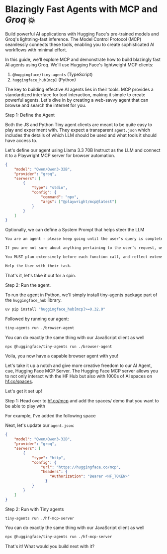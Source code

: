 # Blazingly Fast Agents with MCP and *Groq* 💥

Build powerful AI applications with Hugging Face's pre-trained models and Groq's lightning-fast inference. The Model Control Protocol (MCP) seamlessly connects these tools, enabling you to create sophisticated AI workflows with minimal effort.

In this guide, we'll explore MCP and demonstrate how to build blazingly fast AI agents using Groq. We'll use Hugging Face's lightweight MCP clients:

1. `@huggingface/tiny-agents` (TypeScript)
2. `huggingface_hub[mcp]` (Python)

The key to building effective AI agents lies in their tools. MCP provides a standardized interface for tool interaction, making it simple to create powerful agents. Let's dive in by creating a web-savvy agent that can browse and search the internet for you.

Step 1: Define the Agent

Both the JS and Python Tiny agent clients are meant to be quite easy to play and experiment with. They expect a transparent `agent.json` which includes the details of which LLM should be used and what tools it should have access to.

Let's define our agent using Llama 3.3 70B Instruct as the LLM and connect it to a Playwright MCP server for browser automation.

```json
{
	"model": "Qwen/Qwen3-32B",
	"provider": "groq",
	"servers": [
		{
			"type": "stdio",
			"config": {
				"command": "npx",
				"args": ["@playwright/mcp@latest"]
			}
		}
	]
}
```

Optionally, we can define a System Prompt that helps steer the LLM

```markdown
You are an agent - please keep going until the user’s query is completely resolved, before ending your turn and yielding back to the user. Only terminate your turn when you are sure that the problem is solved, or if you need more info from the user to solve the problem.

If you are not sure about anything pertaining to the user’s request, use your tools to read files and gather the relevant information: do NOT guess or make up an answer.

You MUST plan extensively before each function call, and reflect extensively on the outcomes of the previous function calls. DO NOT do this entire process by making function calls only, as this can impair your ability to solve the problem and think insightfully.

Help the User with their task.
```

That's it, let's take it out for a spin.

Step 2: Run the agent.

To run the agent in Python, we'll simply install tiny-agents package part of the `huggingface_hub` library.

```bash
uv pip install "huggingface_hub[mcp]>=0.32.0"
```

Followed by running our agent:

```bash
tiny-agents run ./browser-agent
```

You can do exactly the same thing with our JavaScript client as well

```bash
npx @huggingface/tiny-agents run ./browser-agent
```

Voila, you now have a capable browser agent with you!

Let's take it up a notch and give more creative freedom to our AI Agent, cue, Hugging Face MCP Server. The Hugging Face MCP server allows you to not only interact with the HF Hub but also with 1000s of AI spaces on [hf.co/spaces](https://hf.co/spaces). 

Let's get it set up!

Step 1: Head over to [hf.co/mcp](https://hf.co/mcp) and add the spaces/ demo that you want to be able to play with

For example, I've added the following space 

Next, let's update our `agent.json`:

```json
{
	"model": "Qwen/Qwen3-32B",
	"provider": "groq",
	"servers": [
		{
			"type": "http",
			"config": {
				"url": "https://huggingface.co/mcp",
                "headers": {
                    "Authorization": "Bearer <HF_TOKEN>"
                  }
			}
		}
	]
}
```

Step 2: Run with Tiny agents

```bash
tiny-agents run ./hf-mcp-server
```

You can do exactly the same thing with our JavaScript client as well

```bash
npx @huggingface/tiny-agents run ./hf-mcp-server
```

That's it! What would you build next with it?